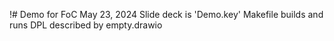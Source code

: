 !# Demo for FoC May 23, 2024
Slide deck is 'Demo.key'
Makefile builds and runs DPL described by empty.drawio
